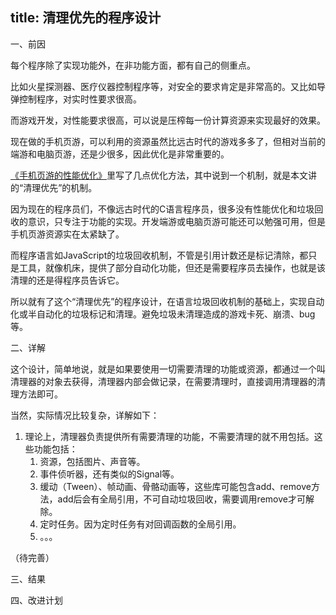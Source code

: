 title: 清理优先的程序设计
---

一、前因

每个程序除了实现功能外，在非功能方面，都有自己的侧重点。

比如火星探测器、医疗仪器控制程序等，对安全的要求肯定是非常高的。又比如导弹控制程序，对实时性要求很高。

而游戏开发，对性能要求很高，可以说是压榨每一份计算资源来实现最好的效果。

现在做的手机页游，可以利用的资源虽然比远古时代的游戏多多了，但相对当前的端游和电脑页游，还是少很多，因此优化是非常重要的。

[《手机页游的性能优化》]里写了几点优化方法，其中说到一个机制，就是本文讲的“清理优先”的机制。

因为现在的程序员们，不像远古时代的C语言程序员，很多没有性能优化和垃圾回收的意识，只专注于功能的实现。开发端游或电脑页游可能还可以勉强可用，但是手机页游资源实在太紧缺了。

而程序语言如JavaScript的垃圾回收机制，不管是引用计数还是标记清除，都只是工具，就像机床，提供了部分自动化功能，但还是需要程序员去操作，也就是该清理的还是得程序员告诉它。

所以就有了这个“清理优先”的程序设计，在语言垃圾回收机制的基础上，实现自动化或半自动化的垃圾标记和清理。避免垃圾未清理造成的游戏卡死、崩溃、bug等。

二、详解

这个设计，简单地说，就是如果要使用一切需要清理的功能或资源，都通过一个叫清理器的对象去获得，清理器内部会做记录，在需要清理时，直接调用清理器的清理方法即可。

当然，实际情况比较复杂，详解如下：

1. 理论上，清理器负责提供所有需要清理的功能，不需要清理的就不用包括。这些功能包括：
    1. 资源，包括图片、声音等。
    2. 事件侦听器，还有类似的Signal等。
    3. 缓动（Tween）、帧动画、骨骼动画等，这些库可能包含add、remove方法，add后会有全局引用，不可自动垃圾回收，需要调用remove才可解除。
    4. 定时任务。因为定时任务有对回调函数的全局引用。
    5. 。。。

（待完善）

三、结果

四、改进计划



[《手机页游的性能优化》]: http://blog.lushisang.com/mobile_web_game_performance_optimization/
